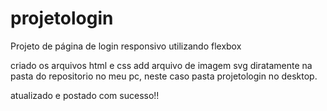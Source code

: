 # projetologin
Projeto de página de login responsivo utilizando flexbox 

criado os arquivos html e css 
add arquivo de imagem svg diratamente na pasta do repositorio no meu pc, neste caso pasta projetologin no desktop.

atualizado e postado com sucesso!!